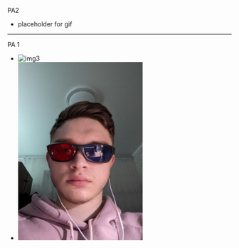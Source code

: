 PA2

- placeholder for gif
------
PA 1

- <img alt="img3" height="600" src="imgs/pa1_23.gif" title="gif" width="600"/>
- <img alt="img3" height="400px" src="imgs/pa1_23_2.jpg" title="Image" width="280px"/>
